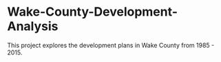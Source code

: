 # Wake-County-Development-Analysis
This project explores the development plans in Wake County from 1985 - 2015. 
